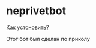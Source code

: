 # neprivetbot
<p><a href="https://github.com/HSDChannel/neprivetbot/blob/main/install.txt">Как устоновить?</a> <p>
<p>Этот бот был сделан по приколу<p>
